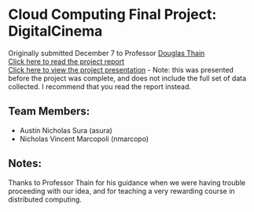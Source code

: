 # Cloud Computing Final Project: DigitalCinema
Originally submitted December 7 to Professor [Douglas Thain](https://www3.nd.edu/~dthain/)  
[Click here to read the project report](https://github.com/nmarcopo/digitalCinema/blob/master/digitalCinemaReport.pdf)  
[Click here to view the project presentation](https://docs.google.com/presentation/d/1VxT2b0ZwqAOY3ZgVTd71iYcCYE0QTPPLoDLLRPQ6eIs/edit?usp=sharing) - Note: this was presented before the project was complete, and does not include the full set of data collected. I recommend that you read the report instead.  

## Team Members:
- Austin Nicholas Sura (asura)
- Nicholas Vincent Marcopoli (nmarcopo)

## Notes:
Thanks to Professor Thain for his guidance when we were having trouble proceeding with our idea, and for teaching a very rewarding course in distributed computing.
